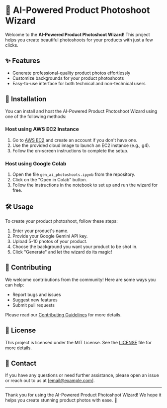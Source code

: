 # 📸 AI-Powered Product Photoshoot Wizard

Welcome to the **AI-Powered Product Photoshoot Wizard**! This project helps you create beautiful photoshoots for your products with just a few clicks. 

## ✨ Features

- Generate professional-quality product photos effortlessly
- Customize backgrounds for your product photoshoots
- Easy-to-use interface for both technical and non-technical users

## 🚀 Installation

You can install and host the AI-Powered Product Photoshoot Wizard using one of the following methods:

### Host using AWS EC2 Instance

1. Go to [AWS EC2](https://aws.amazon.com/ec2/) and create an account if you don't have one.
2. Use the provided cloud image to launch an EC2 instance (e.g., g4).
3. Follow the on-screen instructions to complete the setup.

### Host using Google Colab

1. Open the file `gen_ai_photoshoots.ipynb` from the repository.
2. Click on the "Open in Colab" button.
3. Follow the instructions in the notebook to set up and run the wizard for free.

## 🛠️ Usage

To create your product photoshoot, follow these steps:

1. Enter your product's name.
2. Provide your Google Gemini API key.
3. Upload 5-10 photos of your product.
4. Choose the background you want your product to be shot in.
5. Click "Generate" and let the wizard do its magic!

## 🤝 Contributing

We welcome contributions from the community! Here are some ways you can help:

- Report bugs and issues
- Suggest new features
- Submit pull requests

Please read our [Contributing Guidelines](CONTRIBUTING.md) for more details.

## 📄 License

This project is licensed under the MIT License. See the [LICENSE](LICENSE) file for more details.

## 📧 Contact

If you have any questions or need further assistance, please open an issue or reach out to us at [email@example.com].

---

Thank you for using the AI-Powered Product Photoshoot Wizard! We hope it helps you create stunning product photos with ease. 🌟
